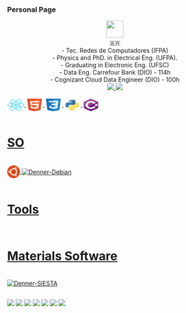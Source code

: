 ### Personal Page 

<div align="center">
 <img src="https://i.imgur.com/Iaqvbux.gif" width="40" height="40" />
</div>
<div align="center">
🇧🇷
<br> 
- Tec. Redes de Computadores (IFPA)
<br>
- Physics and PhD. in Electrical Eng. (UFPA). 
<br>
- Graduating in Electronic Eng. (UFSC)
<br>
- Data Eng. Carrefour Bank (DIO) - 114h
 <br>
- Cognizant Cloud Data Engineer (DIO) - 100h
<br>
</div>

 <div align="center">
  <a href="https://github.com/dennerfelipe">
  <img height="120em" src="https://github-readme-stats.vercel.app/api?username=dennerfelipe&show_icons=true&theme=dark&include_all_commits=true&count_private=true"/>
  <img height="120em" src="https://github-readme-stats.vercel.app/api/top-langs/?username=dennerfelipe&layout=compact&langs_count=7&theme=dark"/>
</div>
<div style="display: inline_block"><br>
  <img align="center" alt="Denner-React" height="30" width="40" src="https://raw.githubusercontent.com/devicons/devicon/master/icons/react/react-original.svg">
  <img align="center" alt="Denner-HTML" height="30" width="40" src="https://raw.githubusercontent.com/devicons/devicon/master/icons/html5/html5-original.svg">
  <img align="center" alt="Denner-CSS" height="30" width="40" src="https://raw.githubusercontent.com/devicons/devicon/master/icons/css3/css3-original.svg">
  <img align="center" alt="Denner-Python" height="30" width="40" src="https://raw.githubusercontent.com/devicons/devicon/master/icons/python/python-original.svg">
<!--   <img align="center" alt="Denner-Docker" height="30" width="40" src="https://github.com/devicons/devicon/blob/master/icons/docker/docker-original-wordmark.svg"> -->
  <img align="center" alt="Denner-Csharp" height="30" width="40" src="https://raw.githubusercontent.com/devicons/devicon/master/icons/csharp/csharp-original.svg">
</div>

<br>

# SO
<div style="display: inline_block"><br>
  <img align="center" alt="Denner-Ubuntu" height="30" width="30" src="https://raw.githubusercontent.com/github/explore/master/topics/ubuntu/ubuntu.png">
    <img align="center" alt="Denner-Debian" height="30" width="30" src="https://www.debian.org/logos/openlogo-nd.svg">
</div> 

<br>

 
# Tools

<br>
 
# Materials Software
<div style="display: inline_block"><br>
  <img align="center" alt="Denner-SIESTA" height="30" width="55" src="https://departments.icmab.es/leem/siesta/SIESTA-logo-233x125.png">
 
</div>  

##
 
<div> 
  <a href="https://discord.gg/jCCZq5KgKb" target="_blank"><img src="https://img.shields.io/badge/Discord-7289DA?style=for-the-badge&logo=discord&logoColor=white" target="_blank"></a> 
  <a href = "mailto:dennerfelipe@ufpa.br"><img src="https://img.shields.io/badge/-Gmail-%23333?style=for-the-badge&logo=gmail&logoColor=white" target="_blank"></a>
  <a href="https://www.linkedin.com/in/dennerfelipesf" target="_blank"><img src="https://img.shields.io/badge/-LinkedIn-%230077B5?style=for-the-badge&logo=linkedin&logoColor=white" target="_blank"></a> 
 <a href="" target="_blank"><img src="https://img.shields.io/badge/Jupyter-F37626.svg?&style=for-the-badge&logo=Jupyter&logoColor=white" target="_blank"></a> 
 <a href="" target="_blank"><img src="https://img.shields.io/badge/PostgreSQL-316192?style=for-the-badge&logo=postgresql&logoColor=white" target="_blank"></a> 
 <a href="" target="_blank"><img src="https://img.shields.io/badge/conda-342B029.svg?&style=for-the-badge&logo=anaconda&logoColor=white" target="_blank"></a> 
 <a href="" target="_blank"><img src="https://img.shields.io/badge/Python-3776AB?style=for-the-badge&logo=python&logoColor=white" target="_blank"></a> 
</div>

